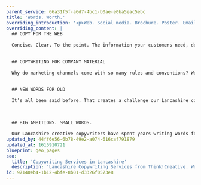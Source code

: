 ```yaml
---
parent_service: 66a31f5f-a6d7-4bc1-b0ae-e0ba5eac5ebc
title: 'Words. Worth.'
overriding_introduction: '<p>Web. Social media. Brochure. Poster. Email. Whatever channels you choose for your marketing, no matter how image based they are, the words still need to work. Sometimes, it just takes 3 short words to convince you to call. Sometimes there&rsquo;s a story to tell. Sometimes the devil&rsquo;s in the detail and the detail needs concise clarity. Our Lancashire copywriting services ensure your marketing uses words worth saying.</p>'
overriding_content: |
  ## COPY FOR THE WEB
  
  Concise. Clear. To the point. The information your customers need, delivered simply. Like this.
  
  
  ## COPYWRITING FOR COMPANY MATERIAL
  
  Why do marketing channels come with so many rules and conventions? Web copy needs few words. Poster headlines need no more than 14. For Twitter it’s just 280 characters. But for SEO copy the key is saying more in a bitesize, readable way. Whatever copywriting material your company needs, our Lancashire copywriters know how to say it.
  
  
  ## NEW WORDS FOR OLD
  
  It’s all been said before. That creates a challenge our Lancashire copywriters love more than any other: saying something new, or say something that’s been said before, but in a new way. So when you want to breathe new life into old messages (whilst sticking to your brand guidelines) set our Lancashire creative copywriting team to work.
  
  
  
  ## BIG AMBITIONS. SMALL WORDS.
  
  Our Lancashire creative copywriters have spent years writing words for organisations across the UK and globally. Sometimes they’re start-ups and SMEs. Sometimes they’re international brands. What connects them is the understanding that even the grandest ideas or the most complex information need explaining simply if they’re to make their mark. Talk to our copywriters now.
updated_by: 44ff6e56-6b78-49e2-a074-616caf791879
updated_at: 1615910721
blueprint: geo_pages
seo:
  title: 'Copywriting Services in Lancashire'
  description: 'Lancashire Copywriting Services from Think!Creative. Words for every channel, every campaign, and every brand. Call 01253 297900.'
id: 97140eb4-1b12-4bfe-8b01-d3326f0573e8
---
```

